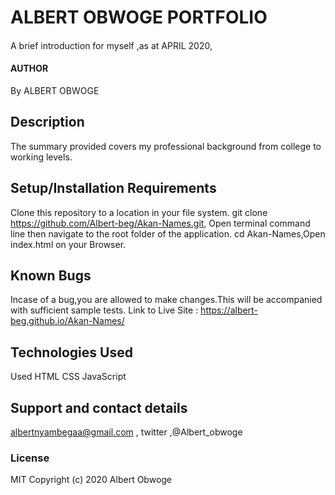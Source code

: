 # ALBERT OBWOGE PORTFOLIO
#### 
A brief introduction for myself ,as at APRIL 2020,
#### AUTHOR
By ALBERT OBWOGE
## Description
The summary provided covers my professional background from college to working levels.
## Setup/Installation Requirements
Clone this repository to a location in your file system. git clone https://github.com/Albert-beg/Akan-Names.git, Open terminal command line then navigate to the root folder of the application. cd Akan-Names,Open index.html on your Browser.
## Known Bugs
Incase of a bug,you are allowed to make changes.This will be accompanied with sufficient sample tests. 
Link to Live Site : https://albert-beg.github.io/Akan-Names/
## Technologies Used
Used HTML CSS JavaScript
## Support and contact details
albertnyambegaa@gmail.com , twitter ,@Albert_obwoge
### License
MIT Copyright (c) 2020 Albert Obwoge







